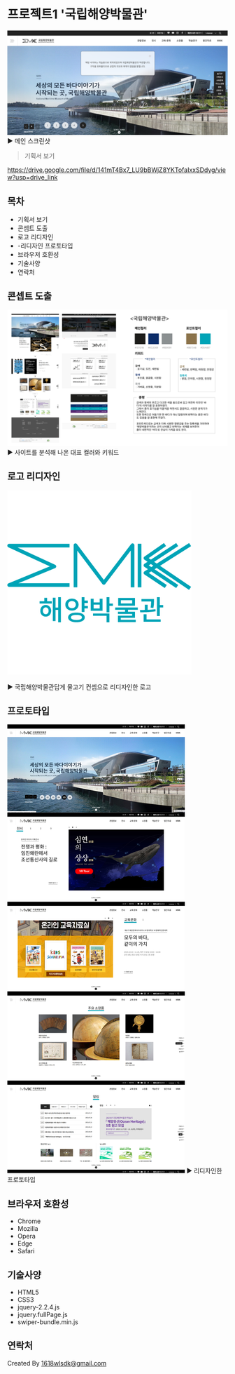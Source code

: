 # 프로젝트1 '국립해양박물관'
![](./img/readme/banner.png)
▶ 메인 스크린샷

> 기획서 보기

https://drive.google.com/file/d/141mT4Bx7_LU9bBWjZ8YKTofaIxxSDdyg/view?usp=drive_link

## 목차

- 기획서 보기
- 콘셉트 도출
- 로고 리디자인
- -리디자인 프로토타입
- 브라우저 호환성
- 기술사양
- 연락처

## 콘셉트 도출
![](./img/readme/key.png)
▶ 사이트를 분석해 나온 대표 컬러와 키워드

## 로고 리디자인

![](./img/readme/logo.png)

▶ 국립해양박물관답게 물고기 컨셉으로 리디자인한 로고

## 프로토타입
![](./img/readme/wrap.jpg)
▶ 리디자인한 프로토타입

## 브라우저 호환성
- Chrome
- Mozilla
- Opera
- Edge
- Safari

## 기술사양
- HTML5
- CSS3
- jquery-2.2.4.js
- jquery.fullPage.js
- swiper-bundle.min.js

## 연락처

Created By 1618wlsdk@gmail.com